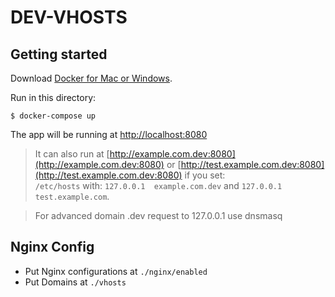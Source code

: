 DEV-VHOSTS
==========


Getting started
---------------

Download [Docker for Mac or Windows](https://www.docker.com).

Run in this directory:

    $ docker-compose up

The app will be running at [http://localhost:8080](http://localhost:8080)

> It can also run at [http://example.com.dev:8080](http://example.com.dev:8080) or [http://test.example.com.dev:8080](http://test.example.com.dev:8080) if you set:<br/>
  `/etc/hosts` with: `127.0.0.1  example.com.dev` and `127.0.0.1 test.example.com`.

> For advanced domain .dev request to 127.0.0.1 use dnsmasq



Nginx Config
------------

* Put Nginx configurations at `./nginx/enabled`
* Put Domains at `./vhosts`


